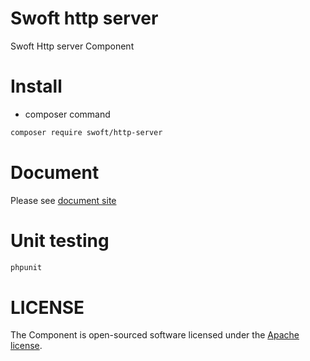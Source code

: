 # Swoft http server

Swoft Http server Component

# Install

- composer command

```bash
composer require swoft/http-server
```

# Document

Please see [document site](https://doc.swoft.org)

# Unit testing

```bash
phpunit
```

# LICENSE

The Component is open-sourced software licensed under the [Apache license](LICENSE).
